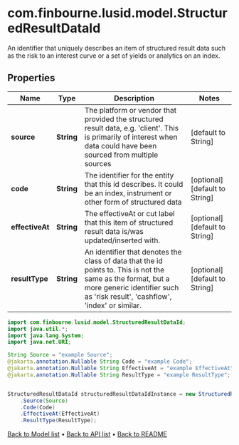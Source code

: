 # com.finbourne.lusid.model.StructuredResultDataId
An identifier that uniquely describes an item of structured result data such as the risk to an interest curve or a set of yields or analytics on an index.

## Properties

Name | Type | Description | Notes
------------ | ------------- | ------------- | -------------
**source** | **String** | The platform or vendor that provided the structured result data, e.g. &#39;client&#39;. This is primarily of interest when data could have been sourced from multiple sources | [default to String]
**code** | **String** | The identifier for the entity that this id describes. It could be an index, instrument or other form of structured data | [optional] [default to String]
**effectiveAt** | **String** | The effectiveAt or cut label that this item of structured result data is/was updated/inserted with. | [optional] [default to String]
**resultType** | **String** | An identifier that denotes the class of data that the id points to. This is not the same as the format, but a more generic identifier such as &#39;risk result&#39;, &#39;cashflow&#39;, &#39;index&#39; or similar. | [optional] [default to String]

```java
import com.finbourne.lusid.model.StructuredResultDataId;
import java.util.*;
import java.lang.System;
import java.net.URI;

String Source = "example Source";
@jakarta.annotation.Nullable String Code = "example Code";
@jakarta.annotation.Nullable String EffectiveAt = "example EffectiveAt";
@jakarta.annotation.Nullable String ResultType = "example ResultType";


StructuredResultDataId structuredResultDataIdInstance = new StructuredResultDataId()
    .Source(Source)
    .Code(Code)
    .EffectiveAt(EffectiveAt)
    .ResultType(ResultType);
```


[Back to Model list](../README.md#documentation-for-models) &#8226; [Back to API list](../README.md#documentation-for-api-endpoints) &#8226; [Back to README](../README.md)
